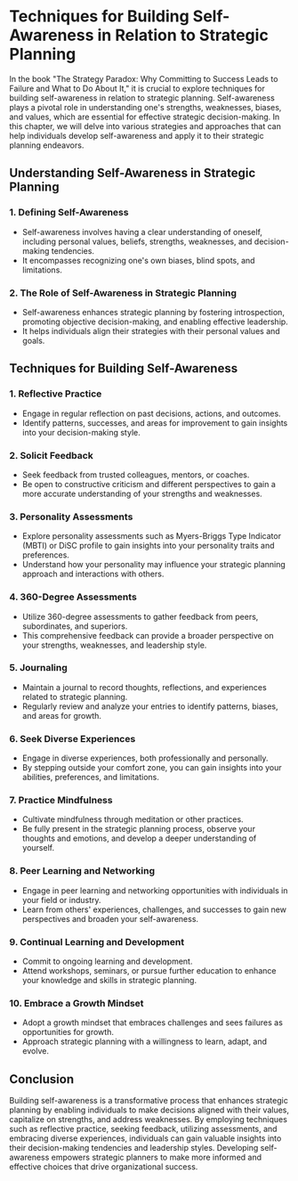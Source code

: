 Techniques for Building Self-Awareness in Relation to Strategic Planning
=================================================================================

In the book "The Strategy Paradox: Why Committing to Success Leads to Failure and What to Do About It," it is crucial to explore techniques for building self-awareness in relation to strategic planning. Self-awareness plays a pivotal role in understanding one's strengths, weaknesses, biases, and values, which are essential for effective strategic decision-making. In this chapter, we will delve into various strategies and approaches that can help individuals develop self-awareness and apply it to their strategic planning endeavors.

Understanding Self-Awareness in Strategic Planning
--------------------------------------------------

### 1. **Defining Self-Awareness**

* Self-awareness involves having a clear understanding of oneself, including personal values, beliefs, strengths, weaknesses, and decision-making tendencies.
* It encompasses recognizing one's own biases, blind spots, and limitations.

### 2. **The Role of Self-Awareness in Strategic Planning**

* Self-awareness enhances strategic planning by fostering introspection, promoting objective decision-making, and enabling effective leadership.
* It helps individuals align their strategies with their personal values and goals.

Techniques for Building Self-Awareness
--------------------------------------

### 1. **Reflective Practice**

* Engage in regular reflection on past decisions, actions, and outcomes.
* Identify patterns, successes, and areas for improvement to gain insights into your decision-making style.

### 2. **Solicit Feedback**

* Seek feedback from trusted colleagues, mentors, or coaches.
* Be open to constructive criticism and different perspectives to gain a more accurate understanding of your strengths and weaknesses.

### 3. **Personality Assessments**

* Explore personality assessments such as Myers-Briggs Type Indicator (MBTI) or DiSC profile to gain insights into your personality traits and preferences.
* Understand how your personality may influence your strategic planning approach and interactions with others.

### 4. **360-Degree Assessments**

* Utilize 360-degree assessments to gather feedback from peers, subordinates, and superiors.
* This comprehensive feedback can provide a broader perspective on your strengths, weaknesses, and leadership style.

### 5. **Journaling**

* Maintain a journal to record thoughts, reflections, and experiences related to strategic planning.
* Regularly review and analyze your entries to identify patterns, biases, and areas for growth.

### 6. **Seek Diverse Experiences**

* Engage in diverse experiences, both professionally and personally.
* By stepping outside your comfort zone, you can gain insights into your abilities, preferences, and limitations.

### 7. **Practice Mindfulness**

* Cultivate mindfulness through meditation or other practices.
* Be fully present in the strategic planning process, observe your thoughts and emotions, and develop a deeper understanding of yourself.

### 8. **Peer Learning and Networking**

* Engage in peer learning and networking opportunities with individuals in your field or industry.
* Learn from others' experiences, challenges, and successes to gain new perspectives and broaden your self-awareness.

### 9. **Continual Learning and Development**

* Commit to ongoing learning and development.
* Attend workshops, seminars, or pursue further education to enhance your knowledge and skills in strategic planning.

### 10. **Embrace a Growth Mindset**

* Adopt a growth mindset that embraces challenges and sees failures as opportunities for growth.
* Approach strategic planning with a willingness to learn, adapt, and evolve.

Conclusion
----------

Building self-awareness is a transformative process that enhances strategic planning by enabling individuals to make decisions aligned with their values, capitalize on strengths, and address weaknesses. By employing techniques such as reflective practice, seeking feedback, utilizing assessments, and embracing diverse experiences, individuals can gain valuable insights into their decision-making tendencies and leadership styles. Developing self-awareness empowers strategic planners to make more informed and effective choices that drive organizational success.

